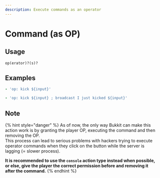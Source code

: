 ```yaml
---
description: Execute commands as an operator
---
```


# Command \(as OP\)

## Usage

```text
op(erator)?(s)?
```

## Examples

```yaml
- 'op: kick ${input}'
```

```yaml
- 'op: kick ${input} ; broadcast I just kicked ${input}'
```

## Note

{% hint style="danger" %}
As of now, the only way Bukkit can make this action work is by granting the player OP, executing the command and then removing the OP.  
This process can lead to serious problems with hackers trying to execute operator commands when they click on the button while the server is lagging \(= slower process\).

**It is recommended to use the `console` action type instead when possible, or else, give the player the correct permission before and removing it after the command.**
{% endhint %}

